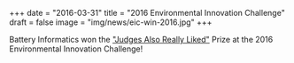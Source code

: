 +++
date = "2016-03-31"
title = "2016 Environmental Innovation Challenge"
draft = false
image = "img/news/eic-win-2016.jpg"
+++

Battery Informatics won the <a href="https://www.cheme.washington.edu/news/EIC_2016_2" target="_blank">"Judges Also Really Liked"</a> Prize at the 2016 Environmental Innovation Challenge!
